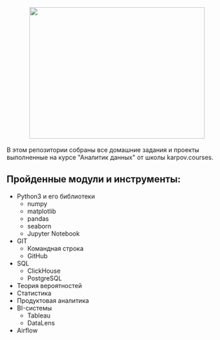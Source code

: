 <div id="header" align="center">
  <img src="https://media3.giphy.com/media/v1.Y2lkPTc5MGI3NjExbDRmMzMyamVjZ3pzOHBldmdyNnk3ZXN3MHkyMTIxbG50Y24yazV4cyZlcD12MV9pbnRlcm5hbF9naWZfYnlfaWQmY3Q9Zw/l46Cy1rHbQ92uuLXa/giphy.gif" width="400" height="300"/>

</div>
<br>
В этом репозитории собраны все домашние задания и проекты выполненные на курсе "Аналитик данных" от школы karpov.courses.


## Пройденные модули и инструменты:

* Python3 и его библиотеки 
    + numpy
    + matplotlib
    + pandas
    + seaborn
    + Jupyter Notebook
* GIT
    + Командная строка
    + GitHub
* SQL
    + ClickHouse
    + PostgreSQL
* Теория вероятностей
* Статистика
* Продуктовая аналитика
* BI-системы
    + Tableau
    + DataLens
* Airflow

</div>
